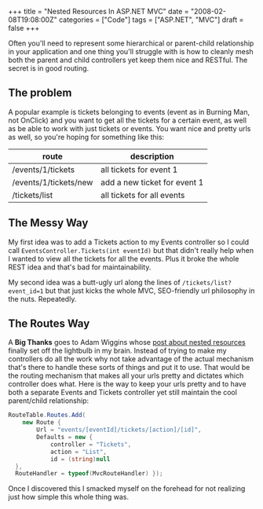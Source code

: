 +++
title = "Nested Resources In ASP.NET MVC"
date = "2008-02-08T19:08:00Z"
categories = ["Code"]
tags = ["ASP.NET", "MVC"]
draft = false
+++

Often you'll need to represent some hierarchical or parent-child relationship in your application and one thing you'll struggle with is how to cleanly mesh both the parent and child controllers yet keep them nice and RESTful. The secret is in good routing.

## The problem

A popular example is tickets belonging to events (event as in Burning Man, not OnClick) and you want to get all the tickets for a certain event, as well as be able to work with just tickets or events. You want nice and pretty urls as well, so you're hoping for something like this:

| route | description |
| ----- | ----------- |
| /events/1/tickets | all tickets for event 1 |
| /events/1/tickets/new | add a new ticket for event 1 |
| /tickets/list | all tickets for all events |

## The Messy Way

My first idea was to add a Tickets action to my Events controller so I could call `EventsController.Tickets(int eventId)` but that didn't really help when I wanted to view all the tickets for all the events. Plus it broke the whole REST idea and that's bad for maintainability.

My second idea was a butt-ugly url along the lines of `/tickets/list?event_id=1` but that just kicks the whole MVC, SEO-friendly url philosophy in the nuts. Repeatedly.

## The Routes Way

A **Big Thanks** goes to Adam Wiggins whose [post about nested resources](http://adam.blog.heroku.com/past/2007/12/20/nested_resources_in_rails_2/) finally set off the lightbulb in my brain. Instead of trying to make my controllers do all the work why not take advantage of the actual mechanism that's there to handle these sorts of things and put it to use. That would be the routing mechanism that makes all your urls pretty and dictates which controller does what. Here is the way to keep your urls pretty and to have both a separate Events and Tickets controller yet still maintain the cool parent/child relationship:

```csharp
RouteTable.Routes.Add(
    new Route {
        Url = "events/[eventId]/tickets/[action]/[id]",
        Defaults = new {
            controller = "Tickets",
            action = "List",
            id = (string)null 
  },
  RouteHandler = typeof(MvcRouteHandler) });
```

Once I discovered this I smacked myself on the forehead for not realizing just how simple this whole thing was.